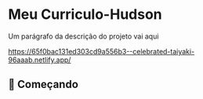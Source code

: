 # Meu Curriculo-Hudson

Um parágrafo da descrição do projeto vai aqui

https://65f0bac131ed303cd9a556b3--celebrated-taiyaki-96aaab.netlify.app/

## 🚀 Começando
<div align="center">
<img src"https://github.com/HudsonRBJr/Curriculo-Hudson/assets/162808613/bb535b98-c646-484b-9363-f0c29ce8e61a" width="700px" />
</div>

